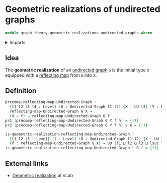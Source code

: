 # Geometric realizations of undirected graphs

```agda
module graph-theory.geometric-realizations-undirected-graphs where
```

<details><summary>Imports</summary>

```agda
open import foundation.dependent-pair-types
open import foundation.equivalences
open import foundation.function-types
open import foundation.symmetric-identity-types
open import foundation.universe-levels

open import graph-theory.reflecting-maps-undirected-graphs
open import graph-theory.undirected-graphs
```

</details>

## Idea

The **geometric realization** of an
[undirected graph](graph-theory.undirected-graphs.md) `G` is the initial type
`X` equipped with a
[reflecting map](graph-theory.reflecting-maps-undirected-graphs.md) from `G`
into `X`.

## Definition

```agda
precomp-reflecting-map-Undirected-Graph :
  {l1 l2 l3 l4 : Level} (G : Undirected-Graph l1 l2) {X : UU l3} (Y : UU l4) →
  reflecting-map-Undirected-Graph G X →
  (X → Y) → reflecting-map-Undirected-Graph G Y
pr1 (precomp-reflecting-map-Undirected-Graph G Y f h) = {!!}
pr2 (precomp-reflecting-map-Undirected-Graph G Y f h) v e = {!!}

is-geometric-realization-reflecting-map-Undirected-Graph :
  {l1 l2 l3 : Level} (l : Level) (G : Undirected-Graph l1 l2) {X : UU l3}
  (f : reflecting-map-Undirected-Graph G X) → UU (l1 ⊔ l2 ⊔ l3 ⊔ lsuc l)
is-geometric-realization-reflecting-map-Undirected-Graph l G f = {!!}
```

## External links

- [Geometric realization](https://ncatlab.org/nlab/show/geometric+realization)
  at $n$Lab
